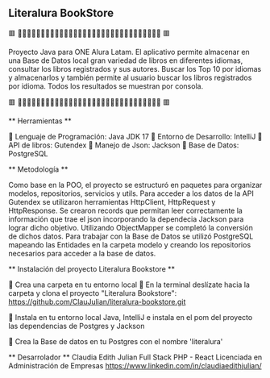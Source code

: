 ## Literalura BookStore


🟥 🔸🔸🔸🔸🔸🔸🔸🔸🔸🔸🔸🔸🔸🔸🔸🔸🔸🔸🔸🔸🔸🔸🔸🔸🔸🔸🔸🔸🔸🔸🔸 🟥

Proyecto Java para ONE Alura Latam. 
El aplicativo permite almacenar en una Base de Datos local gran variedad de libros en diferentes idiomas, consultar los libros registrados y sus autores. Buscar los Top 10 por idiomas y almacenarlos y también permite al usuario buscar los libros registrados por idioma. Todos los resultados se muestran por consola.

🟥 🔸🔸🔸🔸🔸🔸🔸🔸🔸🔸🔸🔸🔸🔸🔸🔸🔸🔸🔸🔸🔸🔸🔸🔸🔸🔸🔸🔸🔸🔸🔸 🟥

** Herramientas **

🔧 Lenguaje de Programación: Java JDK 17
🔧 Entorno de Desarrollo: IntelliJ
🔧 API de libros: Gutendex
🔧 Manejo de Json: Jackson
🔧 Base de Datos: PostgreSQL

** Metodología **

Como base en la POO, el proyecto se estructuró en paquetes para organizar modelos, repositorios, servicios y utils.
Para acceder a los datos de la API Gutendex se utilizaron herramientas HttpClient, HttpRequest y HttpResponse.
Se crearon records que permitan leer correctamente la información que trae el json incorporando la dependecia Jackson para lograr dicho objetivo. 
Utilizando ObjectMapper se completó la conversión de dichos datos.
Para trabajar con la Base de Datos se utilizó PostgreSQL mapeando las Entidades en la carpeta modelo y creando los repositorios necesarios para acceder a la base de datos.



** Instalación del proyecto Literalura Bookstore **

🔑 Crea una carpeta en tu entorno local
🔑 En la terminal deslízate hacia la carpeta y clona el proyecto "Literalura Bookstore":
https://github.com/ClauJulian/literalura-bookstore.git

🔑 Instala en tu entorno local Java, IntelliJ e instala en el pom del proyecto las dependencias de Postgres y Jackson

🔑 Crea la Base de datos en tu Postgres con el nombre 'literalura'

** Desarrolador **
Claudia Edith Julian Full Stack PHP - React Licenciada en Administración de Empresas https://www.linkedin.com/in/claudiaedithjulian/